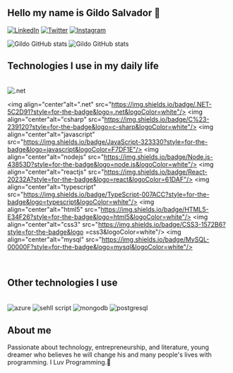  ## Hello my name is Gildo Salvador 👋

[![LinkedIn](https://img.shields.io/badge/LinkedIn-0077B5?style=for-the-badge&logo=linkedin&logoColor=whit)](https://www.linkedin.com/in/gildosalvador/)
[![Twitter](https://img.shields.io/badge/Twitter-1DA1F2?style=for-the-badge&logo=twitter&logoColor=white)](https://twitter.com/SalvadorGildo)
[![Instagram](https://img.shields.io/badge/Instagram-E4405F?style=for-the-badge&logo=instagram&logoColor=white)](https://www.instagram.com/gildo.savior21/)


![Gildo GitHub stats](https://github-readme-stats.vercel.app/api?username=GildoSavior&show_icons=true&theme=dracula)
![Gildo GitHub stats](https://github-readme-stats.vercel.app/api/top-langs/?username=GildoSavior&theme=blue-green)



## Technologies I use in my daily life

<div style="display: inline_block"><br>
<img align="center"alt=".net" src="https://img.shields.io/badge/Linux-000000?style=for-the-badge&logo=linux&logoColor=white"/>
 
<img align="center"alt=".net" src="https://img.shields.io/badge/.NET-5C2D91?style=for-the-badge&logo=.net&logoColor=white"/>
<img align="center"alt="csharp" src="https://img.shields.io/badge/C%23-239120?style=for-the-badge&logo=c-sharp&logoColor=white"/>
<img align="center"alt="javascript" src="https://img.shields.io/badge/JavaScript-323330?style=for-the-badge&logo=javascript&logoColor=F7DF1E"/>
<img align="center"alt="nodejs" src="https://img.shields.io/badge/Node.js-43853D?style=for-the-badge&logo=node.js&logoColor=white"/>
<img align="center"alt="reactjs" src="https://img.shields.io/badge/React-20232A?style=for-the-badge&logo=react&logoColor=61DAF"/>
<img align="center"alt="typescript" src="https://img.shields.io/badge/TypeScript-007ACC?style=for-the-badge&logo=typescript&logoColor=white"/>
<img align="center"alt="html5" src="https://img.shields.io/badge/HTML5-E34F26?style=for-the-badge&logo=html5&logoColor=white"/>
<img align="center"alt="css3" src="https://img.shields.io/badge/CSS3-1572B6?style=for-the-badge&logo =css3&logoColor=white"/>
<img align="center"alt="mysql" src="https://img.shields.io/badge/MySQL-00000F?style=for-the-badge&logo=mysql&logoColor=white"/>
</div>

<br>

## Other technologies I use

<div style="display: inline_block"><br>
<img align="center"alt="azure" src="https://img.shields.io/badge/Microsoft_Azure-0089D6?style=for-the-badge&logo=microsoft-azure&logoColor=white"/>
<img align="center"alt="sehll script" src="https://img.shields.io/badge/Shell_Script-121011?style=for-the-badge&logo=gnu-bash&logoColor=white"/>
<img align="center"alt="mongodb" src="https://img.shields.io/badge/MongoDB-4EA94B?style=for-the-badge&logo=mongodb&logoColor=white"/>
<img align="center"alt="postgresql" src="https://img.shields.io/badge/PostgreSQL-316192?style=for-the-badge&logo=postgresql&logoColor=white"/>
</div>

<!-- <br> -->

<!-- ![snake gif](https://github.com/GildoSavior/GildoSavior/blob/output/github-contribution-grid-snake.gif) -->

## About me


Passionate about technology, entrepreneurship, and literature, young dreamer who believes 
he will change his and many people's lives with programming. I Luv Programming.💖


